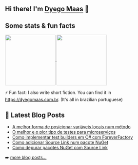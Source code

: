 ## Hi there! I'm [Dyego Maas](https://dyegomaas.com.br) 👋

## Some stats & fun facts

<p>
<a href="https://github.com/DyegoMaas/github-readme-stats">
    <img
      align="center"
      height="165"
      src="https://github-readme-stats.vercel.app/api?username=DyegoMaas&count_private=true&show_icons=true&custom_title=Dyego's%20Github%20Stats&hide=issues&theme=dracula"
    />
  </a>
<a href="https://github.com/DyegoMaas/github-readme-stats">
    <img
      align="center"
      height="165"
      src="https://github-readme-stats.vercel.app/api/top-langs/?username=DyegoMaas&exclude_repo=blog,dyegomaas.github.io&layout=compact&theme=dracula&langs_count=8"
    />
</a>
</p>
  
⚡ Fun fact: I also write short fiction. You can find it in https://dyegomaas.com.br. (It's all in brazilian portuguese)

## 📕 Latest Blog Posts

<!-- BLOG-POST-LIST:START -->
- [A melhor forma de posicionar variáveis locais num método](https://blog.dyegomaas.com.br/posts/artigo-posicionamento-variaveis/)
- [O melhor e o pior tipo de testes para microserviços](https://blog.dyegomaas.com.br/posts/artigo-melhor-e-pior-tipos-teste-para-microservicos/)
- [Como implementar test builders em C# com ForeverFactory](https://blog.dyegomaas.com.br/posts/artigo-test-builders-com-foreverfactory/)
- [Como adicionar Source Link num pacote NuGet](https://blog.dyegomaas.com.br/posts/artigo-como-adicionar-source-link-pacote-nuget/)
- [Como depurar pacotes NuGet com Source Link](https://blog.dyegomaas.com.br/posts/artigo-como-depurar-com-source-link/)
<!-- BLOG-POST-LIST:END -->

➡️ [more blog posts...](https://blog.dyegomaas.com.br)

<!--
**DyegoMaas/DyegoMaas** is a ✨ _special_ ✨ repository because its `README.md` (this file) appears on your GitHub profile.

Here are some ideas to get you started:

- 🔭 I’m currently working on ...
- 🌱 I’m currently learning ...
- 👯 I’m looking to collaborate on ...
- 🤔 I’m looking for help with ...
- 💬 Ask me about ...
- 📫 How to reach me: ...
- 😄 Pronouns: ...
- ⚡ Fun fact: I also write short fiction. You can find it in https://dyegomaas.com.br. (It's all in brazilian portuguese)
-->



